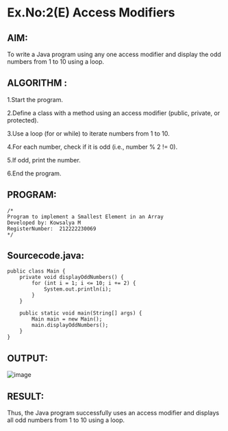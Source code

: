 # Ex.No:2(E)  Access Modifiers

## AIM:

To write a Java program using any one access modifier and display the odd numbers from 1 to 10 using a loop.

## ALGORITHM :

1.Start the program.

2.Define a class with a method using an access modifier (public, private, or protected).

3.Use a loop (for or while) to iterate numbers from 1 to 10.

4.For each number, check if it is odd (i.e., number % 2 != 0).

5.If odd, print the number.

6.End the program.
	

## PROGRAM:
 ```
/*
Program to implement a Smallest Element in an Array
Developed by: Kowsalya M
RegisterNumber:  212222230069
*/
```

## Sourcecode.java:

```
public class Main {
    private void displayOddNumbers() {
        for (int i = 1; i <= 10; i += 2) {
            System.out.println(i);
        }
    }

    public static void main(String[] args) {
        Main main = new Main();
        main.displayOddNumbers();
    }
}
```

## OUTPUT:

![image](https://github.com/user-attachments/assets/aebbea35-a240-4876-bd45-5973872d7aaf)


## RESULT:
Thus, the Java program successfully uses an access modifier and displays all odd numbers from 1 to 10 using a loop.



